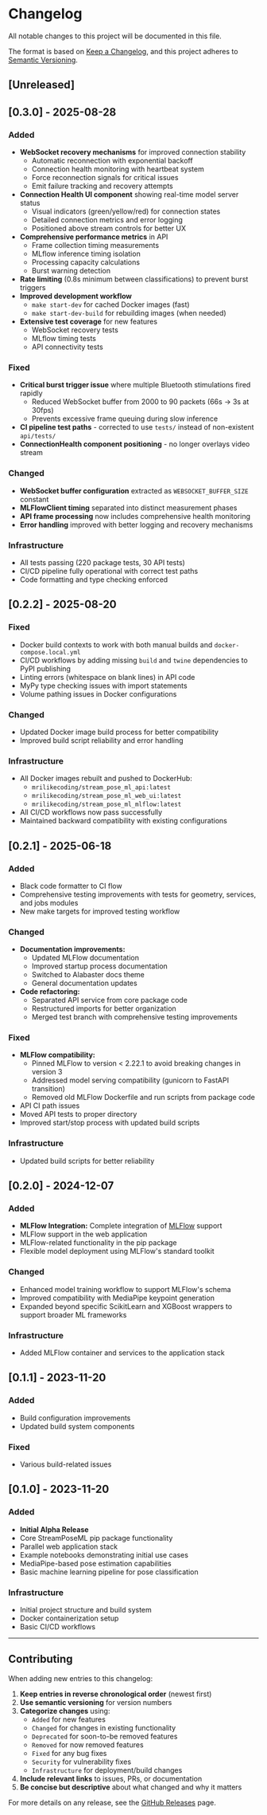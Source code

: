 # Changelog

All notable changes to this project will be documented in this file.

The format is based on [Keep a Changelog](https://keepachangelog.com/en/1.1.0/),
and this project adheres to [Semantic Versioning](https://semver.org/spec/v2.0.0.html).

## [Unreleased]

## [0.3.0] - 2025-08-28

### Added
- **WebSocket recovery mechanisms** for improved connection stability
  - Automatic reconnection with exponential backoff
  - Connection health monitoring with heartbeat system
  - Force reconnection signals for critical issues
  - Emit failure tracking and recovery attempts
- **Connection Health UI component** showing real-time model server status
  - Visual indicators (green/yellow/red) for connection states
  - Detailed connection metrics and error logging
  - Positioned above stream controls for better UX
- **Comprehensive performance metrics** in API
  - Frame collection timing measurements
  - MLflow inference timing isolation
  - Processing capacity calculations
  - Burst warning detection
- **Rate limiting** (0.8s minimum between classifications) to prevent burst triggers
- **Improved development workflow**
  - `make start-dev` for cached Docker images (fast)
  - `make start-dev-build` for rebuilding images (when needed)
- **Extensive test coverage** for new features
  - WebSocket recovery tests
  - MLflow timing tests  
  - API connectivity tests

### Fixed
- **Critical burst trigger issue** where multiple Bluetooth stimulations fired rapidly
  - Reduced WebSocket buffer from 2000 to 90 packets (66s → 3s at 30fps)
  - Prevents excessive frame queuing during slow inference
- **CI pipeline test paths** - corrected to use `tests/` instead of non-existent `api/tests/`
- **ConnectionHealth component positioning** - no longer overlays video stream

### Changed
- **WebSocket buffer configuration** extracted as `WEBSOCKET_BUFFER_SIZE` constant
- **MLFlowClient timing** separated into distinct measurement phases
- **API frame processing** now includes comprehensive health monitoring
- **Error handling** improved with better logging and recovery mechanisms

### Infrastructure
- All tests passing (220 package tests, 30 API tests)
- CI/CD pipeline fully operational with correct test paths
- Code formatting and type checking enforced

## [0.2.2] - 2025-08-20

### Fixed
- Docker build contexts to work with both manual builds and `docker-compose.local.yml`
- CI/CD workflows by adding missing `build` and `twine` dependencies to PyPI publishing
- Linting errors (whitespace on blank lines) in API code
- MyPy type checking issues with import statements
- Volume pathing issues in Docker configurations

### Changed
- Updated Docker image build process for better compatibility
- Improved build script reliability and error handling

### Infrastructure
- All Docker images rebuilt and pushed to DockerHub:
  - `mrilikecoding/stream_pose_ml_api:latest`
  - `mrilikecoding/stream_pose_ml_web_ui:latest`  
  - `mrilikecoding/stream_pose_ml_mlflow:latest`
- All CI/CD workflows now pass successfully
- Maintained backward compatibility with existing configurations

## [0.2.1] - 2025-06-18

### Added
- Black code formatter to CI flow
- Comprehensive testing improvements with tests for geometry, services, and jobs modules
- New make targets for improved testing workflow

### Changed
- **Documentation improvements:**
  - Updated MLFlow documentation
  - Improved startup process documentation
  - Switched to Alabaster docs theme
  - General documentation updates
- **Code refactoring:**
  - Separated API service from core package code
  - Restructured imports for better organization
  - Merged test branch with comprehensive testing improvements

### Fixed
- **MLFlow compatibility:**
  - Pinned MLFlow to version < 2.22.1 to avoid breaking changes in version 3
  - Addressed model serving compatibility (gunicorn to FastAPI transition)
  - Removed old MLFlow Dockerfile and run scripts from package code
- API CI path issues
- Moved API tests to proper directory
- Improved start/stop process with updated build scripts

### Infrastructure
- Updated build scripts for better reliability

## [0.2.0] - 2024-12-07

### Added
- **MLFlow Integration:** Complete integration of [MLFlow](https://mlflow.org/docs/latest/models.html) support
- MLFlow support in the web application
- MLFlow-related functionality in the pip package
- Flexible model deployment using MLFlow's standard toolkit

### Changed
- Enhanced model training workflow to support MLFlow's schema
- Improved compatibility with MediaPipe keypoint generation
- Expanded beyond specific ScikitLearn and XGBoost wrappers to support broader ML frameworks

### Infrastructure
- Added MLFlow container and services to the application stack

## [0.1.1] - 2023-11-20

### Added
- Build configuration improvements
- Updated build system components

### Fixed
- Various build-related issues

## [0.1.0] - 2023-11-20

### Added
- **Initial Alpha Release**
- Core StreamPoseML pip package functionality
- Parallel web application stack
- Example notebooks demonstrating initial use cases
- MediaPipe-based pose estimation capabilities
- Basic machine learning pipeline for pose classification

### Infrastructure
- Initial project structure and build system
- Docker containerization setup
- Basic CI/CD workflows

---

## Contributing

When adding new entries to this changelog:

1. **Keep entries in reverse chronological order** (newest first)
2. **Use semantic versioning** for version numbers
3. **Categorize changes** using:
   - `Added` for new features
   - `Changed` for changes in existing functionality
   - `Deprecated` for soon-to-be removed features
   - `Removed` for now removed features
   - `Fixed` for any bug fixes
   - `Security` for vulnerability fixes
   - `Infrastructure` for deployment/build changes
4. **Include relevant links** to issues, PRs, or documentation
5. **Be concise but descriptive** about what changed and why it matters

For more details on any release, see the [GitHub Releases](https://github.com/mrilikecoding/StreamPoseML/releases) page.